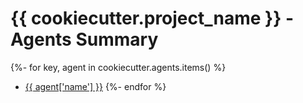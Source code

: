 # {{ cookiecutter.project_name }} - Agents Summary

{%- for key, agent in cookiecutter.agents.items() %}
* [{{ agent['name'] }}](Agent-{{agent.name}}.md)
{%- endfor %}